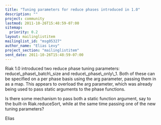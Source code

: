 ```yaml
---
title: "Tuning parameters for reduce phases introduced in 1.0"
description: ""
project: community
lastmod: 2011-10-26T15:48:59-07:00
sitemap:
  priority: 0.2
layout: mailinglistitem
mailinglist_id: "msg05327"
author_name: "Elias Levy"
project_section: "mailinglistitem"
sent_date: 2011-10-26T15:48:59-07:00
---
```



Riak 1.0 introduced two reduce phase tuning
parameters: reduce\\_phase\\_batch\\_size and reduce\\_phase\\_only\\_1. Both of these
can be specified on a per phase basis using the arg parameter, passing them
in as a map. This appears to overload the arg parameter, which was already
being used to pass static arguments to the phase functions.

Is there some mechanism to pass both a static function argument, say to the
built-in Riak.reduceSort, while at the same time passing one of the new
tuning parameters?

Elias

